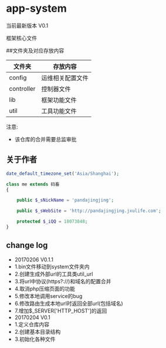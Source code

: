 # app-system

当前最新版本 V0.1

框架核心文件

##文件夹及对应存放内容

文件夹|存放内容
----|----
config|运维相关配置文件
controller|控制器文件
lib|框架功能文件
util|工具功能文件

注意:
- 该仓库的合并需要总监审批

## 关于作者

```php
date_default_timezone_set('Asia/Shanghai');

class me extends 码畜
{

    public $_sNickName = 'pandajingjing';

    public $_sWebSite = 'http://pandajingjing.jxulife.com';

    protected $_iQQ = 18073848;
}
```

## change log
- 20170206 V0.1.1
 - 1.bin文件移动到system文件夹内
 - 2.创建生成外部url的工具类util_url
 - 3.将url中协议(https?://)和域名的配置合并
 - 4.取消php压缩页面的功能
 - 5.修改本地调用service的bug
 - 6.修改路由生成本地url时返回全部url(包括域名)
 - 7.增加$_SERVER['HTTP_HOST']的返回
- 20170204 V0.1
 - 1.定义仓库内容
 - 2.创建基本目录结构
 - 3.初始化各种文件